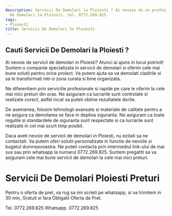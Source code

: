 ```yaml
---
description: Servicii De Demolari la Ploiesti ? Ai nevoie de un profesionist in Servicii
  De Demolari la Ploiesti. tel. 0772.269.825
tags:
- Ploiesti
title: Servicii De Demolari In Ploiesti
---
```



## Cauti Servicii De Demolari la Ploiesti ?

Ai nevoie de servicii de demolari in Ploiesti? Atunci ai ajuns in locul potrivit! 
Suntem o companie specializata in servicii de demolari si oferim cele mai bune solutii pentru orice proiect. Va putem ajuta sa va demolati cladirile si sa le transformati intr-o zona curata si bine organizata. 

Ne diferentiem prin serviciile profesionale si rapide pe care le oferim la cele mai mici preturi din oras. Ne asiguram ca lucrarile sunt controlate si realizate corect, astfel incat sa puteti obtine rezultatele dorite. 

De asemenea, folosim tehnologii avansate si materiale de calitate pentru a ne asigura ca demolarea se face in deplina siguranta. Ne asiguram ca toate regulile si standardele de siguranta sunt respectate si ca lucrarile sunt realizate in cel mai scurt timp posibil.

Daca aveti nevoie de servicii de demolari in Ploiesti, nu ezitati sa ne contactati. Va putem oferi solutii personalizate in functie de nevoile si bugetul dumneavoastra. Ne puteti contacta prin intermediul link-ului de mai sus sau prin whatsapp la numarul 0772.269.825. Suntem pregatiti sa va asiguram cele mai bune servicii de demolari la cele mai mici preturi.

# Servicii De Demolari Ploiesti Preturi
Pentru o oferta de pret, va rog sa imi scrieti pe whatsapp, si va trimitem in 30 min, Gratuit si fara Obligatii Oferta de Pret.

Tel. 0772.269.825
Whatsapp. 0772.269.825